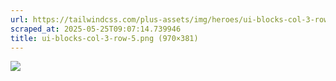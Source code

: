 ```yaml
---
url: https://tailwindcss.com/plus-assets/img/heroes/ui-blocks-col-3-row-5.png
scraped_at: 2025-05-25T09:07:14.739946
title: ui-blocks-col-3-row-5.png (970×381)
---
```


![](https://tailwindcss.com/plus-assets/img/heroes/ui-blocks-col-3-row-5.png)

